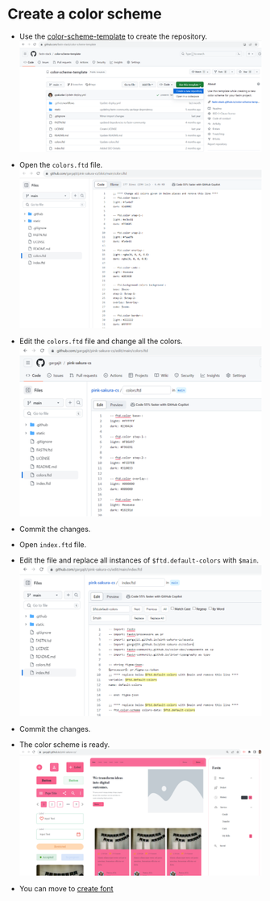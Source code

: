 # Create a color scheme

- Use the [color-scheme-template](https://github.com/fastn-stack/color-scheme-template) to create the repository.
![](/c-design/static/cs-template.png)

- Open the `colors.ftd` file.
![](/c-design/static/default-colors-file.png)

- Edit the `colors.ftd` file and change all the colors. 
![](/c-design/static/modified-colors-file.png)

- Commit the changes.

- Open `index.ftd` file.

- Edit the file and replace all instances of `$ftd.default-colors` with `$main`.
![](/c-design/static/ftd-default-colors.png)

- Commit the changes.

- The color scheme is ready.
![](/c-design/static/pink-sakura-output.png)

- You can move to [create font](/c-design/02-create-font.md)
